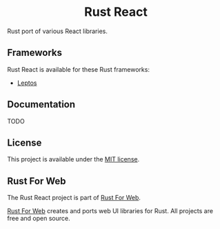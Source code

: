<h1 align="center">Rust React</h1>

Rust port of various React libraries.

## Frameworks

Rust React is available for these Rust frameworks:

-   [Leptos](./packages/leptos)

## Documentation

TODO

## License

This project is available under the [MIT license](LICENSE.md).

## Rust For Web

The Rust React project is part of [Rust For Web](https://github.com/RustForWeb).

[Rust For Web](https://github.com/RustForWeb) creates and ports web UI libraries for Rust. All projects are free and open source.
